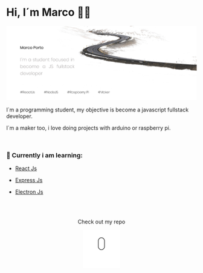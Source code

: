# Hi, I´m Marco 👋🏻

<p align="center">
    <img src="https://raw.githubusercontent.com/4SMarcoPorto/4SMarcoPorto/master/README.assets/banner.png">
</p>

I\`m a programming student, my objective is become a javascript fullstack developer. 

I`m a maker too, i love doing projects with arduino or raspberry pi.

<br>

### 📖 Currently i am learning:
* [React Js](https://github.com/facebook/react)

* [Express Js](https://github.com/expressjs/express)

* [Electron Js](https://github.com/electron/electron)


<br>
<br>






<p align="center">
    Check out my repo
</p>
<p align="center">
    <img width="100" height="auto" src="https://raw.githubusercontent.com/4SMarcoPorto/4SMarcoPorto/master/README.assets/scrolldown.gif">
</p>